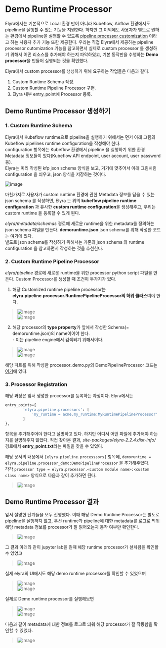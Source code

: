 # Demo Runtime Processor
Elyra에서는 기본적으로 Local 환경 만이 아니라 Kubeflow, Airflow 환경에서도 pipeline을 실행할 수 있는 기능을 지원한다. 하지만 그 이외에도 사용자가 별도로 원하는 환경에서 pipeline을 실행할 수 있도록 [pipeline processor customization](https://elyra.readthedocs.io/en/latest/developer_guide/pipelines.html) 이라고 하는 사용자 추가 기능 또한 제공한다. 우리는 직접 Elyra에서 제공하는 pipeline processor cutomization 기능을 참고하면서 실제로 custom processor 를 생성하기 위해서 어떤 리소스를 추가해야 하는지 파악하였고, 기본 동작만을 수행하는 **Demo processor**을 만들어 실행되는 것을 확인했다.

Elyra에서 custom processor를 생성하기 위해 요구하는 작업들은 다음과 같다.
1. Custom Runtime Schema 작성.
2. Custom Runtime Pipeline Processor 구현.
3. Elyra 내부 entry_point에 Processor 등록.

## Demo Runtime Processor 생성하기 
### 1. Custom Runtime Schema

Elyra에서 Kubeflow runtime으로 pipeline을 실행하기 위해서는 먼저 아래 그림의 Kubeflow pipelines runtime configuration을 작성해야 한다.<br/>
configuration 항목에는 Kubeflow 환경에서 pipeline 을 실행하기 위한 환경 Metadata 정보들이 있다(Kubeflow API endpoint, user account, user password 등).<br/>
Elyra는 미리 작성된 kfp json schema 양식을 보고, 거기에 맞추어서 아래 그림처럼 configuration 을 띄우고, json 양식을 저장하는 것이다.<br/>

![image](uploads/61d72675ba4a7b3e3ad2523b8a6c133b/image.png)

마찬가지로 사용자가 custom runtime 환경에 관한 Metadata 정보를 담을 수 있는 json schema 를 작성하면, Elyra 는 위의 **kubeflow pipeline runtime configuration** 과 유사한 **custom runtime configuration**을 생성해주고, 우리는 custom runtime 을 등록할 수 있게 된다.

*elyra/metadata/schemas* 경로에 새로운 runtime을 위한 metadata를 정의하는 json schema 파일을 만든다. **demoruntime.json** json schema를 위해 작성한 코드는 [여기](http://192.168.0.10:9999/kaist-co-op/jupyterwithelyraproject/-/blob/master/elyra_demo_runtime/demoruntime.json)에 있다.<br/>
별도로 json schema를 작성하기 위해서는 기존의 json schema 와 runtime configuration 을 참고하면서 작성하는 것을 추천한다.

### 2. Custom Runtime Pipeline Processor

*elyra/pipeline* 경로에 새로운 runtime을 위한 processor python script 파일을 만든다. Custom Processor를 생성할 때 조건이 두가지가 있다. <br/>
1. 해당 Customized runtime pipeline processor는 **elyra.pipeline.processor.RuntimePipelineProcessor의 하위 클라스**여야 한다.
> ![image](uploads/a4bf616be45e2dfb8cee1b9c97bee79f/image.png) <br/> ![image](https://user-images.githubusercontent.com/84768279/126590679-49a962b9-3be3-45ed-8f37-d6c3d4e1a4b3.png) <br/>
2. 해당 processor의 **type property**가 앞에서 작성한 Schema(= demoruntime.json)의 name이어야 한다. <br/> - 이는 pipeline engine에서 검색되기 위해서이다.
> ![image](https://user-images.githubusercontent.com/84768279/126590567-cd83ec73-d327-435e-b3fa-8f2ecd886268.png) <br/>
![image](https://user-images.githubusercontent.com/84768279/126590621-23c9446d-4a23-49f6-a8f5-a80d971a26b1.png)

해당 파트를 위해 작성한 processor_demo.py의 DemoPipelineProcessor 코드는 [여기](http://192.168.0.10:9999/kaist-co-op/jupyterwithelyraproject/-/blob/master/elyra_demo_runtime/processor_demo.py)에 있다.

### 3. Processor Registration
해당 과정은 앞서 생성한 processor를 등록하는 과정이다. Elyra에서는 

```python
entry_points={
        'elyra.pipeline.processors': [
            'my_runtime = acme.my_runtime:MyRuntimePipelineProcessor'
        ]
},
```

항목을 추가해주어야 한다고 설명하고 있다. 하지만 어디서 어떤 파일에 추가해야 하는지를 설명해주지 않았다. 직접 찾아본 결과, *site-packages/elyra-2.2.4.dist-info/* 경로에서 **entry_point.txt**라는 파일을 찾을 수 있었다.

해당 문서의 내용에서 `[elyra.pipeline.processsors]` 항목에, `demoruntime = elyra.pipeline.processor_demo:DemoPipelineProcessor` 을 추가해주었다.<br/>각각 `processor type = elyra.processor.<custom module name>:<custom class name>` 양식으로 다음과 같이 추가하면 된다.
> ![image](https://user-images.githubusercontent.com/84768279/126592168-fad9f6e3-a659-47ca-ab1e-70671a82eff3.png)

## Demo Runtime Processor 결과

앞서 설명한 단계들을 모두 진행했다. 이때 해당 Demo Runtime Processor는 별도로 pipeline을 실행하지 않고, 우선 runtime과 pipeline에 대한 metadata를 로그로 띄워 해당 metadata 정보를 processor가 잘 읽어오는지 동작 여부만 확인한다. <br/>
> ![image](https://user-images.githubusercontent.com/84768279/126593894-555bf2e6-bd70-4fb1-b4b1-347bca350285.png)

그 결과 아래와 같이 jupyter lab을 킬때 해당 runtime processor가 설치됨을 확인할 수 있었고 <br/>
> ![image](https://user-images.githubusercontent.com/84768279/126593009-dce5d48d-a555-48a2-83c2-8adb3699c85b.png)

실제 elyra의 UI에서도 해당 demo runtime processor를 확인할 수 있었으며 <br/>
> ![image](https://user-images.githubusercontent.com/84768279/126593138-f4954900-9379-49f6-80e9-5e6e1222b334.png) <br/>
![image](https://user-images.githubusercontent.com/84768279/126593234-fa4570be-44f1-4870-b80e-445760af54a8.png)

실제로 Demo runtime processor를 실행해보면 <br/>
> ![image](https://user-images.githubusercontent.com/84768279/126593559-b75e2c94-ba6b-4c5e-8930-1cbb479efa57.png) <br/>
![image](https://user-images.githubusercontent.com/84768279/126593655-bd2f3779-d07f-40d3-8bcc-26d18a139930.png)

다음과 같이 metadata에 대한 정보를 로그로 띄워 해당 processor가 잘 작동함을 확인할 수 있었다. <br/>
> ![image](https://user-images.githubusercontent.com/84768279/127126637-6b128d7f-6276-4acc-8bc4-84b588a8d518.png)